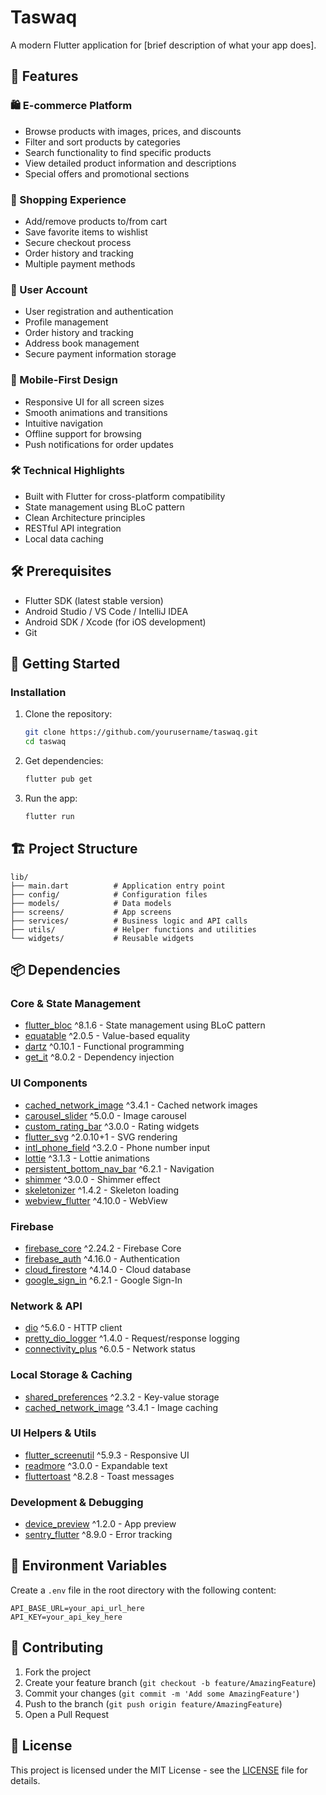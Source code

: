 # Taswaq

A modern Flutter application for [brief description of what your app does].

## 🚀 Features

### 🛍️ E-commerce Platform
- Browse products with images, prices, and discounts
- Filter and sort products by categories
- Search functionality to find specific products
- View detailed product information and descriptions
- Special offers and promotional sections

### 🛒 Shopping Experience
- Add/remove products to/from cart
- Save favorite items to wishlist
- Secure checkout process
- Order history and tracking
- Multiple payment methods

### 👤 User Account
- User registration and authentication
- Profile management
- Order history and tracking
- Address book management
- Secure payment information storage

### 📱 Mobile-First Design
- Responsive UI for all screen sizes
- Smooth animations and transitions
- Intuitive navigation
- Offline support for browsing
- Push notifications for order updates

### 🛠️ Technical Highlights
- Built with Flutter for cross-platform compatibility
- State management using BLoC pattern
- Clean Architecture principles
- RESTful API integration
- Local data caching



## 🛠️ Prerequisites

- Flutter SDK (latest stable version)
- Android Studio / VS Code / IntelliJ IDEA
- Android SDK / Xcode (for iOS development)
- Git

## 🚀 Getting Started

### Installation

1. Clone the repository:
   ```bash
   git clone https://github.com/yourusername/taswaq.git
   cd taswaq
   ```

2. Get dependencies:
   ```bash
   flutter pub get
   ```

3. Run the app:
   ```bash
   flutter run
   ```

## 🏗️ Project Structure

```
lib/
├── main.dart          # Application entry point
├── config/            # Configuration files
├── models/            # Data models
├── screens/           # App screens
├── services/          # Business logic and API calls
├── utils/             # Helper functions and utilities
└── widgets/           # Reusable widgets
```

 
## 📦 Dependencies

### Core & State Management
- [flutter_bloc](https://pub.dev/packages/flutter_bloc) ^8.1.6 - State management using BLoC pattern
- [equatable](https://pub.dev/packages/equatable) ^2.0.5 - Value-based equality
- [dartz](https://pub.dev/packages/dartz) ^0.10.1 - Functional programming
- [get_it](https://pub.dev/packages/get_it) ^8.0.2 - Dependency injection

### UI Components
- [cached_network_image](https://pub.dev/packages/cached_network_image) ^3.4.1 - Cached network images
- [carousel_slider](https://pub.dev/packages/carousel_slider) ^5.0.0 - Image carousel
- [custom_rating_bar](https://pub.dev/packages/custom_rating_bar) ^3.0.0 - Rating widgets
- [flutter_svg](https://pub.dev/packages/flutter_svg) ^2.0.10+1 - SVG rendering
- [intl_phone_field](https://pub.dev/packages/intl_phone_field) ^3.2.0 - Phone number input
- [lottie](https://pub.dev/packages/lottie) ^3.1.3 - Lottie animations
- [persistent_bottom_nav_bar](https://pub.dev/packages/persistent_bottom_nav_bar) ^6.2.1 - Navigation
- [shimmer](https://pub.dev/packages/shimmer) ^3.0.0 - Shimmer effect
- [skeletonizer](https://pub.dev/packages/skeletonizer) ^1.4.2 - Skeleton loading
- [webview_flutter](https://pub.dev/packages/webview_flutter) ^4.10.0 - WebView

### Firebase
- [firebase_core](https://pub.dev/packages/firebase_core) ^2.24.2 - Firebase Core
- [firebase_auth](https://pub.dev/packages/firebase_auth) ^4.16.0 - Authentication
- [cloud_firestore](https://pub.dev/packages/cloud_firestore) ^4.14.0 - Cloud database
- [google_sign_in](https://pub.dev/packages/google_sign_in) ^6.2.1 - Google Sign-In

### Network & API
- [dio](https://pub.dev/packages/dio) ^5.6.0 - HTTP client
- [pretty_dio_logger](https://pub.dev/packages/pretty_dio_logger) ^1.4.0 - Request/response logging
- [connectivity_plus](https://pub.dev/packages/connectivity_plus) ^6.0.5 - Network status

### Local Storage & Caching
- [shared_preferences](https://pub.dev/packages/shared_preferences) ^2.3.2 - Key-value storage
- [cached_network_image](https://pub.dev/packages/cached_network_image) ^3.4.1 - Image caching

### UI Helpers & Utils
- [flutter_screenutil](https://pub.dev/packages/flutter_screenutil) ^5.9.3 - Responsive UI
- [readmore](https://pub.dev/packages/readmore) ^3.0.0 - Expandable text
- [fluttertoast](https://pub.dev/packages/fluttertoast) ^8.2.8 - Toast messages

### Development & Debugging
- [device_preview](https://pub.dev/packages/device_preview) ^1.2.0 - App preview
- [sentry_flutter](https://pub.dev/packages/sentry_flutter) ^8.9.0 - Error tracking

## 🔧 Environment Variables

Create a `.env` file in the root directory with the following content:

```
API_BASE_URL=your_api_url_here
API_KEY=your_api_key_here
```

## 🤝 Contributing

1. Fork the project
2. Create your feature branch (`git checkout -b feature/AmazingFeature`)
3. Commit your changes (`git commit -m 'Add some AmazingFeature'`)
4. Push to the branch (`git push origin feature/AmazingFeature`)
5. Open a Pull Request

## 📝 License

This project is licensed under the MIT License - see the [LICENSE](LICENSE) file for details.
 
